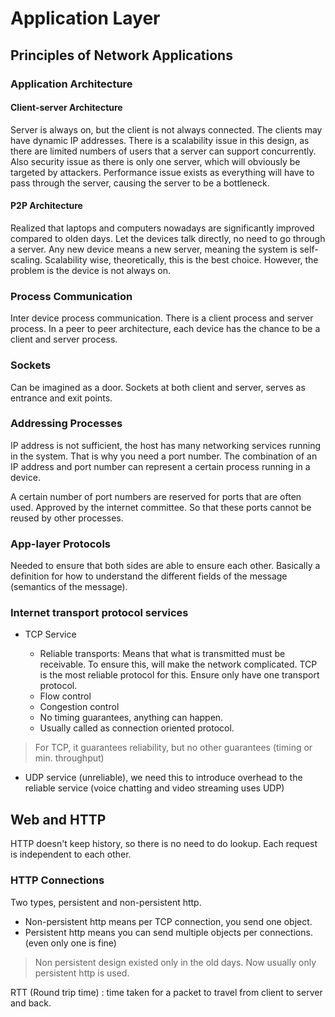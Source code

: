 # Application Layer

## Principles of Network Applications

### Application Architecture

#### Client-server Architecture

Server is always on, but the client is not always connected. The clients may have dynamic IP addresses. There is a scalability issue in this design, as there are limited numbers of users that a server can support concurrently. Also security issue as there is only one server, which will obviously be targeted by attackers. Performance issue exists as everything will have to pass through the server, causing the server to be a bottleneck.

#### P2P Architecture

Realized that laptops and computers nowadays are significantly improved compared to olden days. Let the devices talk directly, no need to go through a server. Any new device means a new server, meaning the system is self-scaling. Scalability wise, theoretically, this is the best choice. However, the problem is the device is not always on.

### Process Communication

Inter device process communication. There is a client process and server process. In a peer to peer architecture, each device has the chance to be a client and server process.

### Sockets

Can be imagined as a door. Sockets at both client and server, serves as entrance and exit points.

### Addressing Processes

IP address is not sufficient, the host has many networking services running in the system. That is why you need a port number. The combination of an IP address and port number can represent a certain process running in a device.

A certain number of port numbers are reserved for ports that are often used. Approved by the internet committee. So that these ports cannot be reused by other processes.

### App-layer Protocols

Needed to ensure that both sides are able to ensure each other. Basically a definition for how to understand the different fields of the message (semantics of the message).

### Internet transport protocol services

- TCP Service

  - Reliable transports: Means that what is transmitted must be receivable. To ensure this, will make the network complicated. TCP is the most reliable protocol for this. Ensure only have one transport protocol.
  - Flow control
  - Congestion control
  - No timing guarantees, anything can happen.
  - Usually called as connection oriented protocol.

> For TCP, it guarantees reliability, but no other guarantees (timing or min. throughput)

- UDP service (unreliable), we need this to introduce overhead to the reliable service (voice chatting and video streaming uses UDP)

## Web and HTTP

HTTP doesn't keep history, so there is no need to do lookup. Each request is independent to each other.

### HTTP Connections

Two types, persistent and non-persistent http.

- Non-persistent http means per TCP connection, you send one object.
- Persistent http means you can send multiple objects per connections. (even only one is fine)

> Non persistent design existed only in the old days. Now usually only persistent http is used.

RTT (Round trip time) : time taken for a packet to travel from client to server and back.
